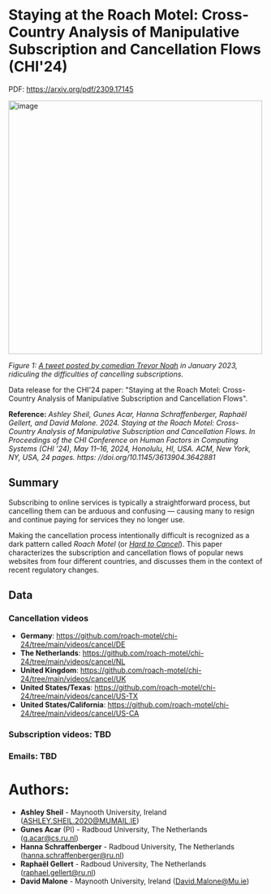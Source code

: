 # Staying at the Roach Motel: Cross-Country Analysis of Manipulative Subscription and Cancellation Flows (CHI'24)
PDF: https://arxiv.org/pdf/2309.17145

<img src="https://github.com/roach-motel/chi-24/assets/5788790/b6807b4f-9ddd-44e3-9dd8-4112c8ce2119" alt="image" width="500" />

*Figure 1: [A tweet posted by comedian Trevor Noah](https://web.archive.org/web/20230717145148/https://twitter.com/Trevornoah/status/1616164835992944647?lang=en
) in January 2023, ridiculing the difficulties of cancelling subscriptions.*

Data release for the CHI'24 paper: "Staying at the Roach Motel: Cross-Country Analysis of Manipulative Subscription and Cancellation Flows". 

**Reference:** _Ashley Sheil, Gunes Acar, Hanna Schraffenberger, Raphaël Gellert, and David
Malone. 2024. Staying at the Roach Motel: Cross-Country Analysis of
Manipulative Subscription and Cancellation Flows. In Proceedings of the
CHI Conference on Human Factors in Computing Systems (CHI ’24), May
11–16, 2024, Honolulu, HI, USA. ACM, New York, NY, USA, 24 pages. https:
//doi.org/10.1145/3613904.3642881_


## Summary


Subscribing to online services is typically a straightforward process, but cancelling them can be arduous and confusing — causing
many to resign and continue paying for services they no longer use.

Making the cancellation process intentionally difficult is recognized as a dark pattern called _Roach Motel_ (or [_Hard to Cancel_](https://www.deceptive.design/types/hard-to-cancel)). This paper characterizes the
subscription and cancellation flows of popular news websites from four different countries, and discusses them in the context of recent
regulatory changes.

## Data

### Cancellation videos

- **Germany**: https://github.com/roach-motel/chi-24/tree/main/videos/cancel/DE
- **The Netherlands**: https://github.com/roach-motel/chi-24/tree/main/videos/cancel/NL
- **United Kingdom**: https://github.com/roach-motel/chi-24/tree/main/videos/cancel/UK
- **United States/Texas**: https://github.com/roach-motel/chi-24/tree/main/videos/cancel/US-TX
- **United States/California**: https://github.com/roach-motel/chi-24/tree/main/videos/cancel/US-CA

### Subscription videos: TBD
### Emails: TBD

# Authors:
- **Ashley Sheil** - Maynooth University, Ireland (ASHLEY.SHEIL.2020@MUMAIL.IE)
- **Gunes Acar** (PI) - Radboud University, The Netherlands (g.acar@cs.ru.nl)
- **Hanna Schraffenberger** - Radboud University, The Netherlands (hanna.schraffenberger@ru.nl)
- **Raphaël Gellert** - Radboud University, The Netherlands (raphael.gellert@ru.nl)
- **David Malone** - Maynooth University, Ireland (David.Malone@Mu.ie)
